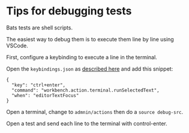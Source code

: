 # Tips for debugging tests

Bats tests are shell scripts.

The easiest way to debug them is to execute them line by line using VSCode.

First, configure a keybinding to execute a line in the terminal.

Open the `keybindings.json` as [described here](https://code.visualstudio.com/docs/getstarted/keybindings#_advanced-customization) and add this snippet:

```
{
  "key": "ctrl+enter",
  "command": "workbench.action.terminal.runSelectedText",
  "when": "editorTextFocus"
}
```

Open a terminal, change to `admnin/actions` then do a `source debug-src`.

Open a test and send each line to the terminal with control-enter.



